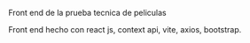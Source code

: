 Front end de la prueba tecnica de peliculas

Front end hecho con react js, context api, vite, axios, bootstrap.


